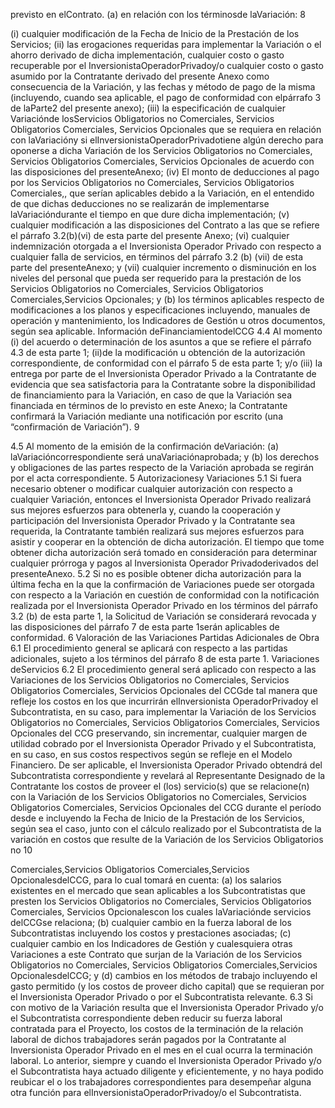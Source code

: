 previsto en elContrato.
(a) en relación con los términosde laVariación:
8

(i) cualquier modificación de la Fecha de Inicio de la Prestación de los
Servicios;
(ii) las erogaciones requeridas para implementar la Variación o el
ahorro derivado de dicha implementación, cualquier costo o gasto recuperable por el
InversionistaOperadorPrivadoy/o cualquier costo o gasto asumido por la Contratante
derivado del presente Anexo como consecuencia de la Variación, y las fechas y
método de pago de la misma (incluyendo, cuando sea aplicable, el pago de
conformidad con elpárrafo 3 de laParte2 del presente anexo);
(iii) la especificación de cualquier Variaciónde losServicios Obligatorios
no Comerciales, Servicios Obligatorios Comerciales, Servicios Opcionales que se
requiera en relación con laVariacióny si elInversionistaOperadorPrivadotiene algún
derecho para oponerse a dicha Variación de los Servicios Obligatorios no
Comerciales, Servicios Obligatorios Comerciales, Servicios Opcionales de acuerdo
con las disposiciones del presenteAnexo;
(iv) El monto de deducciones al pago por los Servicios Obligatorios no
Comerciales, Servicios Obligatorios Comerciales,, que serían aplicables debido a la
Variación, en el entendido de que dichas deducciones no se realizarán de
implementarse laVariacióndurante el tiempo en que dure dicha implementación;
(v) cualquier modificación a las disposiciones del Contrato a las que se
refiere el párrafo 3.2(b)(vi) de esta parte del presente Anexo;
(vi) cualquier indemnización otorgada a el Inversionista Operador
Privado con respecto a cualquier falla de servicios, en términos del párrafo 3.2 (b) (vii)
de esta parte del presenteAnexo; y
(vii) cualquier incremento o disminución en los niveles del personal que
pueda ser requerido para la prestación de los Servicios Obligatorios no Comerciales,
Servicios Obligatorios Comerciales,Servicios Opcionales; y
(b) los términos aplicables respecto de modificaciones a los planos y especificaciones
incluyendo, manuales de operación y mantenimiento, los Indicadores de Gestión u otros
documentos, según sea aplicable.
Información deFinanciamientodelCCG
4.4 Al momento (i) del acuerdo o determinación de los asuntos a que se refiere el
párrafo 4.3 de esta parte 1; (ii)de la modificación u obtención de la autorización correspondiente, de
conformidad con el párrafo 5 de esta parte 1; y/o (iii) la entrega por parte de el Inversionista
Operador Privado a la Contratante de evidencia que sea satisfactoria para la Contratante sobre la
disponibilidad de financiamiento para la Variación, en caso de que la Variación sea financiada en
términos de lo previsto en este Anexo; la Contratante confirmará la Variación mediante una
notificación por escrito (una “confirmación de Variación”).
9

4.5 Al momento de la emisión de la confirmación deVariación:
(a) laVariacióncorrespondiente será unaVariaciónaprobada; y
(b) los derechos y obligaciones de las partes respecto de la Variación aprobada se
regirán por el acta correspondiente.
5 Autorizacionesy Variaciones
5.1 Si fuera necesario obtener o modificar cualquier autorización con respecto a
cualquier Variación, entonces el Inversionista Operador Privado realizará sus mejores esfuerzos
para obtenerla y, cuando la cooperación y participación del Inversionista Operador Privado y la
Contratante sea requerida, la Contratante también realizará sus mejores esfuerzos para asistir y
cooperar en la obtención de dicha autorización. El tiempo que tome obtener dicha autorización será
tomado en consideración para determinar cualquier prórroga y pagos al Inversionista Operador
Privadoderivados del presenteAnexo.
5.2 Si no es posible obtener dicha autorización para la última fecha en la que la
confirmación de Variaciones puede ser otorgada con respecto a la Variación en cuestión de
conformidad con la notificación realizada por el Inversionista Operador Privado en los términos del
párrafo 3.2 (b) de esta parte 1, la Solicitud de Variación se considerará revocada y las disposiciones
del párrafo 7 de esta parte 1serán aplicables de conformidad.
6 Valoración de las Variaciones
Partidas Adicionales de Obra
6.1 El procedimiento general se aplicará con respecto a las partidas adicionales, sujeto
a los términos del párrafo 8 de esta parte 1.
Variaciones deServicios
6.2 El procedimiento general será aplicado con respecto a las Variaciones de los
Servicios Obligatorios no Comerciales, Servicios Obligatorios Comerciales, Servicios Opcionales del
CCGde tal manera que refleje los costos en los que incurrirán elInversionista OperadorPrivadoy el
Subcontratista, en su caso, para implementar la Variación de los Servicios Obligatorios no
Comerciales, Servicios Obligatorios Comerciales, Servicios Opcionales del CCG preservando, sin
incrementar, cualquier margen de utilidad cobrado por el Inversionista Operador Privado y el
Subcontratista, en su caso, en sus costos respectivos según se refleje en el Modelo Financiero. De
ser aplicable, el Inversionista Operador Privado obtendrá del Subcontratista correspondiente y
revelará al Representante Designado de la Contratante los costos de proveer el (los) servicio(s) que
se relacione(n) con la Variación de los Servicios Obligatorios no Comerciales, Servicios Obligatorios
Comerciales, Servicios Opcionales del CCG durante el período desde e incluyendo la Fecha de
Inicio de la Prestación de los Servicios, según sea el caso, junto con el cálculo realizado por el
Subcontratista de la variación en costos que resulte de la Variación de los Servicios Obligatorios no
10

Comerciales,Servicios Obligatorios Comerciales,Servicios OpcionalesdelCCG, para lo cual tomará
en cuenta:
(a) los salarios existentes en el mercado que sean aplicables a los Subcontratistas que
presten los Servicios Obligatorios no Comerciales, Servicios Obligatorios Comerciales, Servicios
Opcionalescon los cuales laVariaciónde servicios delCCGse relaciona;
(b) cualquier cambio en la fuerza laboral de los Subcontratistas incluyendo los costos y
prestaciones asociadas;
(c) cualquier cambio en los Indicadores de Gestión y cualesquiera otras Variaciones a
este Contrato que surjan de la Variación de los Servicios Obligatorios no Comerciales, Servicios
Obligatorios Comerciales,Servicios OpcionalesdelCCG; y
(d) cambios en los métodos de trabajo incluyendo el gasto permitido (y los costos de
proveer dicho capital) que se requieran por el Inversionista Operador Privado o por el Subcontratista
relevante.
6.3 Si con motivo de la Variación resulta que el Inversionista Operador Privado y/o el
Subcontratista correspondiente deben reducir su fuerza laboral contratada para el Proyecto, los
costos de la terminación de la relación laboral de dichos trabajadores serán pagados por la
Contratante al Inversionista Operador Privado en el mes en el cual ocurra la terminación laboral. Lo
anterior, siempre y cuando el Inversionista Operador Privado y/o el Subcontratista haya actuado
diligente y eficientemente, y no haya podido reubicar el o los trabajadores correspondientes para
desempeñar alguna otra función para elInversionistaOperadorPrivadoy/o el Subcontratista.
